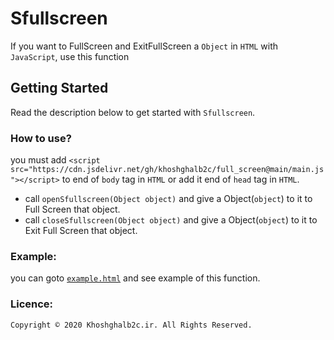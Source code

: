 # Sfullscreen
If you want to FullScreen and ExitFullScreen a `Object` in `HTML` with `JavaScript`, use this function

## Getting Started
Read the description below to get started with `Sfullscreen`.

### How to use?

you must add `<script src="https://cdn.jsdelivr.net/gh/khoshghalb2c/full_screen@main/main.js"></script>` to end of `body` tag in `HTML` or add it end of `head` tag in `HTML`.

- call `openSfullscreen(Object object)` and give a Object(`object`) to it to Full Screen that object.
- call `closeSfullscreen(Object object)` and give a Object(`object`) to it to Exit Full Screen that object.

### Example:

you can goto [`example.html`](/example.html) and see example of this function. 

### Licence:
```
Copyright © 2020 Khoshghalb2c.ir. All Rights Reserved.
```
